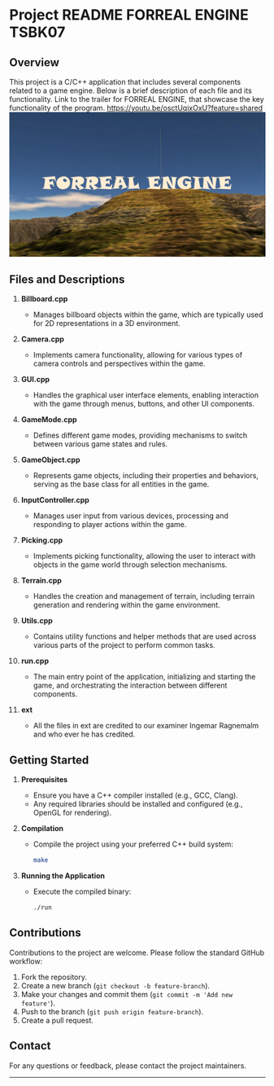 # Project README FORREAL ENGINE TSBK07

## Overview
This project is a C/C++ application that includes several components related to a game engine. Below is a brief description of each file and its functionality. Link to the trailer for FORREAL ENGINE, that showcase the key functionality of the program. https://youtu.be/osctUqixOxU?feature=shared
![FORREAL Engine](forreal-engine.png)

## Files and Descriptions

1. **Billboard.cpp**
   - Manages billboard objects within the game, which are typically used for 2D representations in a 3D environment.

2. **Camera.cpp**
   - Implements camera functionality, allowing for various types of camera controls and perspectives within the game.

3. **GUI.cpp**
   - Handles the graphical user interface elements, enabling interaction with the game through menus, buttons, and other UI components.

4. **GameMode.cpp**
   - Defines different game modes, providing mechanisms to switch between various game states and rules.

5. **GameObject.cpp**
   - Represents game objects, including their properties and behaviors, serving as the base class for all entities in the game.

6. **InputController.cpp**
   - Manages user input from various devices, processing and responding to player actions within the game.

7. **Picking.cpp**
   - Implements picking functionality, allowing the user to interact with objects in the game world through selection mechanisms.

8. **Terrain.cpp**
   - Handles the creation and management of terrain, including terrain generation and rendering within the game environment.

9. **Utils.cpp**
   - Contains utility functions and helper methods that are used across various parts of the project to perform common tasks.

10. **run.cpp**
    - The main entry point of the application, initializing and starting the game, and orchestrating the interaction between different components.

11. **ext**
    - All the files in ext are credited to our examiner Ingemar Ragnemalm and who ever he has credited.

## Getting Started

1. **Prerequisites**
   - Ensure you have a C++ compiler installed (e.g., GCC, Clang).
   - Any required libraries should be installed and configured (e.g., OpenGL for rendering).

2. **Compilation**
   - Compile the project using your preferred C++ build system:
     ```sh
     make
     ```

3. **Running the Application**
   - Execute the compiled binary:
     ```sh
     ./run
     ```

## Contributions

Contributions to the project are welcome. Please follow the standard GitHub workflow:
1. Fork the repository.
2. Create a new branch (`git checkout -b feature-branch`).
3. Make your changes and commit them (`git commit -m 'Add new feature'`).
4. Push to the branch (`git push origin feature-branch`).
5. Create a pull request.

## Contact

For any questions or feedback, please contact the project maintainers.

---
